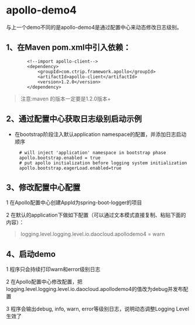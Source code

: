 # apollo-demo4
与上一个demo不同的是apollo-demo4是通过配置中心来动态修改日志级别。

## 1、在Maven pom.xml中引入依赖：
```text
        <!--import apollo-client-->
        <dependency>
            <groupId>com.ctrip.framework.apollo</groupId>
            <artifactId>apollo-client</artifactId>
            <version>1.2.0</version>
        </dependency>
```
> 注意:maven 的版本一定要是1.2.0版本+
## 2、通过配置中心获取日志级别启动示例
- 在bootstrap阶段注入默认application namespace的配置，并添加日志启动顺序
```text
     # will inject 'application' namespace in bootstrap phase
     apollo.bootstrap.enabled = true
     # put apollo initialization before logging system initialization
     apollo.bootstrap.eagerLoad.enabled=true
```

## 3、修改配置中心配置
1 在Apollo配置中心创建AppId为spring-boot-logger的项目

2 在默认的application下做如下配置（可以通过文本模式直接复制、粘贴下面的内容）：
  
> logging.level.logging.level.io.daocloud.apollodemo4 = warn

## 4、启动demo

1 程序只会持续打印warn和error级别日志

2 在Apollo配置中心修改配置，把logging.level.logging.level.io.daocloud.apollodemo4的值改为debug并发布配置

3 程序会输出debug, info, warn, error等级别日志，说明动态调整Logging Level生效了